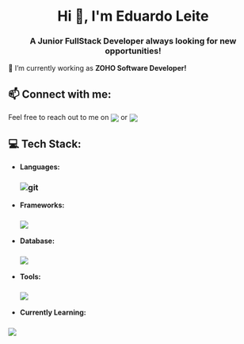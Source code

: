 <h1 align="center">Hi 👋, I'm Eduardo Leite</h1>
<h3 align="center">A Junior FullStack Developer always looking for new opportunities!</h3>

🌱 I’m  currently working as **ZOHO Software Developer!** 

## 📫 Connect with me:
Feel free to reach out to me on <a align="center" href="https://linkedin.com/in/eduardoleite98/"><img align="center" src="https://img.shields.io/badge/LinkedIn-0077B5?style=for-the-badge&logo=linkedin&logoColor=white"></a> or <a align="center" href="mailto:eduardo_leite98@hotmail.com"><img align="center" src="https://img.shields.io/badge/Email-D14836?style=for-the-badge&logo=Email&logoColor=white"></a>

## 💻 Tech Stack:
- **Languages:**
  <h3>
     <img src="https://skillicons.dev/icons?i=java,js,html,css" alt="git" />
  </h3>
- **Frameworks:**
  <h3>
    <img src="https://skillicons.dev/icons?i=bootstrap,jquery,spring,hibernate" />
  </h3>
- **Database:**
  <h3>
        <img src="https://skillicons.dev/icons?i=mysql" />
  </h3>
- **Tools:**
  <h3>
        <img src="https://skillicons.dev/icons?i=maven,git,github,idea,vscode,vim,postman" />
  </h3>
 - **Currently Learning:**
  <h3>
        <img src="https://skillicons.dev/icons?i=react,vue" />
  </h3>

